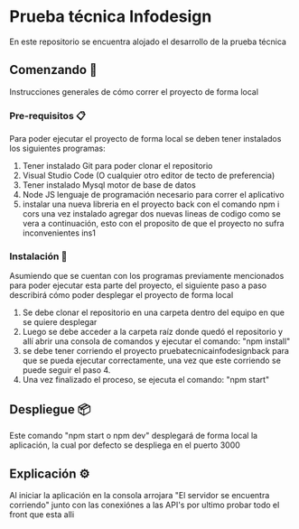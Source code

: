 
# Prueba técnica Infodesign

En este repositorio se encuentra alojado el desarrollo de la prueba técnica

## Comenzando 🚀

Instrucciones generales de cómo correr el proyecto de forma local

### Pre-requisitos 📋

Para poder ejecutar el proyecto de forma local se deben tener instalados los siguientes programas:

1. Tener instalado Git para poder clonar el repositorio
2. Visual Studio Code (O cualquier otro editor de tecto de preferencia)
3. Tener instalado Mysql motor de base de datos
4. Node JS lenguaje de programación necesario para correr el aplicativo
5. instalar una nueva libreria en el proyecto back con el comando npm i cors
    una vez instalado agregar dos nuevas lineas de codigo como se vera a continuación, esto con el proposito de que el proyecto no sufra inconvenientes
    ins1

### Instalación 🔧

Asumiendo que se cuentan con los programas previamente mencionados para poder ejecutar esta parte del proyecto, el siguiente paso a paso describirá cómo poder desplegar el proyecto de forma local

1. Se debe clonar el repositorio en una carpeta dentro del equipo en que se quiere desplegar
2. Luego se debe acceder a la carpeta raíz donde quedó el repositorio y allí abrir una consola de comandos y ejecutar el comando: "npm install"
3. se debe tener corriendo el proyecto pruebatecnicainfodesignback para que se pueda ejecutar correctamente, una vez que este corriendo se puede seguir el paso 4. 
4. Una vez finalizado el proceso, se ejecuta el comando: "npm start" 

## Despliegue 📦

Este comando "npm start o npm dev" desplegará de forma local la aplicación, la cual por defecto se despliega en el puerto 3000

## Explicación ⚙️

Al iniciar la aplicación en la consola arrojara "El servidor se encuentra corriendo" junto con las conexiónes a las API's
por ultimo probar todo el front que esta alli
